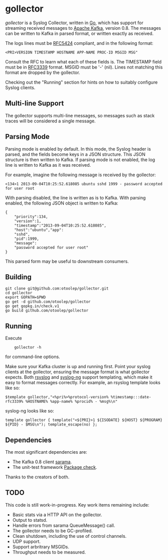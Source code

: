 gollector
========

*gollector* is a Syslog Collector, written in [Go](http://golang.org/), which has support for streaming received messages to [Apache Kafka](https://kafka.apache.org/), version 0.8. The messages can be written to Kafka in parsed format, or written exactly as received.

The logs lines must be [RFC5424](http://tools.ietf.org/html/rfc5424) compliant, and in the following format:

    <PRI>VERSION TIMESTAMP HOSTNAME APP-NAME PROC-ID MSGID MSG"

Consult the RFC to learn what each of these fields is. The TIMESTAMP field must be in [RFC3339](http://www.ietf.org/rfc/rfc3339.txt) format. MSGID must be '-' (nil). Lines not matching this format are dropped by the gollector.

Checking out the "Running" section for hints on how to suitably configure Syslog clients.

Multi-line Support
------------
The gollector supports multi-line messages, so messages such as stack traces will be considered a single message.

Parsing Mode
------------
Parsing mode is enabled by default. In this mode, the Syslog header is parsed, and the fields become keys in a JSON structure. This JSON structure is then written to Kafka. If parsing mode is not enabled, the log line is written to Kafka as it was received.

For example, imagine the following message is received by the gollector:

    <134>1 2013-09-04T10:25:52.618085 ubuntu sshd 1999 - password accepted for user root

With parsing disabled, the line is written as is to Kafka. With parsing enabled, the following JSON object is written to Kafka:

    {
        "priority":134,
        "version":1,
        "timestamp":"2013-09-04T10:25:52.618085",
        "host":"ubuntu","app":
        "sshd",
        "pid":1999,
        "message":
        "password accepted for user root"
    }

This parsed form may be useful to downstream consumers.


Building
------------

    git clone git@github.com:otoolep/gollector.git
    cd gollector
    export GOPATH=$PWD
    go get -d github.com/otoolep/gollector
    go get gopkg.in/check.v1
    go build github.com/otoolep/gollector

Running
------------

Execute

        gollector -h

for command-line options.

Make sure your Kafka cluster is up and running first. Point your syslog clients at the gollector, ensuring the message format is what gollector expects. Both [rsyslog](http://www.rsyslog.com/) and [syslog-ng](http://www.balabit.com/network-security/syslog-ng) support templating, which make it easy to format messages correctly. For example, an rsyslog template looks like so:

    $template gollector,"<%pri%>%protocol-version% %timestamp:::date-rfc3339% %HOSTNAME% %app-name% %procid% - %msg%\n"

syslog-ng looks like so:

    template gollector { template("<${PRI}>1 ${ISODATE} ${HOST} ${PROGRAM} ${PID} - $MSG\n"); template_escape(no) };

Dependencies
------------
The most significant dependencies are:

* The Kafka 0.8 client [sarama](https://github.com/Shopify/sarama).
* The unit-test framework [Package check](https://gopkg.in/check.v1).

Thanks to the creators of both.

TODO
------------
This code is still work-in-progress. Key work items remaining include:

* Basic stats via a HTTP API on the gollector.
* Output to statsd.
* Handle errors from sarama QueueMessage() call.
* The gollector needs to be GC-profiled.
* Clean shutdown, including the use of control channels.
* UDP support.
* Support arbritrary MSGIDs.
* Throughput needs to be measured.
